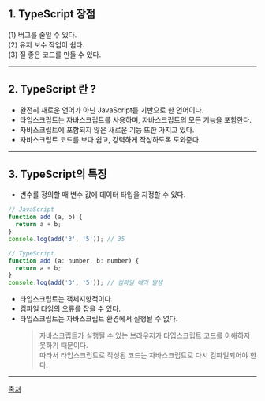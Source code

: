 ## 1. TypeScript 장점

(1) 버그를 줄일 수 있다.  
(2) 유지 보수 작업이 쉽다.  
(3) 질 좋은 코드를 만들 수 있다.

------------------


## 2. TypeScript 란 ?

- 완전히 새로운 언어가 아닌 JavaScript를 기반으로 한 언어이다.  
- 타입스크립트는 자바스크립트를 사용하며, 자바스크립트의 모든 기능을 포함한다.
- 자바스크립트에 포함되지 않은 새로운 기능 또한 가지고 있다.
- 자바스크립트 코드를 보다 쉽고, 강력하게 작성하도록 도와준다.


------------------


## 3. TypeScript의 특징

- 변수를 정의할 때 변수 값에 데이터 타입을 지정할 수 있다.  
```javascript
// JavaScript
function add (a, b) {
  return a + b;
}
console.log(add('3', '5')); // 35 

// TypeScript
function add (a: number, b: number) {
  return a + b;
}
console.log(add('3', '5')); // 컴파일 에러 발생 

```

- 타입스크립트는 객체지향적이다.  
- 컴파일 타임의 오류를 잡을 수 있다.  
- 타입스크립트는 자바스크립트 환경에서 실행될 수 없다.  
  > 자바스크립트가 실행될 수 있는 브라우저가 타입스크립트 코드를 이해하지 못하기 때문이다.  
  > 따라서 타입스크립트로 작성된 코드는 자바스크립트로 다시 컴파일되어야 한다.  

-------------------
[출처](https://www.youtube.com/watch?v=VJ8rvsw2j5w&list=PLJf6aFJoJtbUXW6T4lPUk7C66yEneX7MN&index=1)

